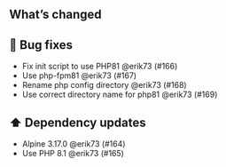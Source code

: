 ## What’s changed

## 🐛 Bug fixes

- Fix init script to use PHP81 @erik73 (#166)
- Use php-fpm81 @erik73 (#167)
- Rename php config directory @erik73 (#168)
- Use correct directory name for php81 @erik73 (#169)

## ⬆️ Dependency updates

- Alpine 3.17.0 @erik73 (#164)
- Use PHP 8.1 @erik73 (#165)
